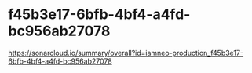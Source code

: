 # f45b3e17-6bfb-4bf4-a4fd-bc956ab27078
https://sonarcloud.io/summary/overall?id=iamneo-production_f45b3e17-6bfb-4bf4-a4fd-bc956ab27078
